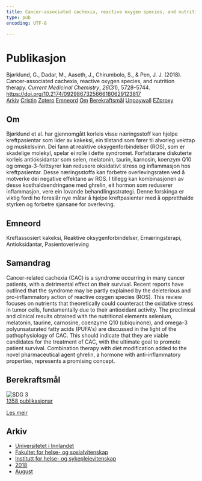 ```yaml
---
title: Cancer-associated cachexia, reactive oxygen species, and nutrition therapy
type: pub
encoding: UTF-8

---
```

<h1>Publikasjon</h1>
<article id="csl-bib-container-NLQNJ6CE" class="csl-bib-container">
  <div class="csl-bib-body"> <div class="csl-entry">Bjørklund, G., Dadar, M., Aaseth, J., Chirumbolo, S., &#38; Pen, J. J. (2018). Cancer-associated cachexia, reactive oxygen species, and nutrition therapy. <i>Current Medicinal Chemistry</i>, <i>26</i>(31), 5728–5744. <a href="https://doi.org/10.2174/0929867325666180629123817">https://doi.org/10.2174/0929867325666180629123817</a></div> </div>
  <div class="csl-bib-buttons">
    <a href="#taxonomy-article-NLQNJ6CE" alt="archive" class="csl-bib-button">Arkiv</a>
    <a href="https://app.cristin.no/results/show.jsf?id=1604596" alt="Cristin" class="csl-bib-button">Cristin</a>
    <a href="http://zotero.org/groups/5881554/items/NLQNJ6CE" alt="Zotero" class="csl-bib-button">Zotero</a>
    <a href="#keywords-article-NLQNJ6CE" alt="keywords" class="csl-bib-button">Emneord</a>
    <a href="#about-article-NLQNJ6CE" alt="about_pub" class="csl-bib-button">Om</a>
    <a href="#sdg-article-NLQNJ6CE" alt="sdg" class="csl-bib-button">Berekraftsmål</a>
    <a href="https://doi.org/10.2174/0929867325666180629123817" alt="Unpaywall" class="csl-bib-button">Unpaywall</a>
    <a href="https://doi.org/10.2174/0929867325666180629123817" alt="EZproxy" class="csl-bib-button">EZproxy</a>
  </div>
  <div id="csl-bib-meta-container-NLQNJ6CE"></div>
</article>
<div id="csl-bib-meta-NLQNJ6CE" class="csl-bib-meta">
  <article id="about-article-NLQNJ6CE" class="about_pub-article">
    <h1>Om</h1>
    Bjørklund et al. har gjennomgått korleis visse næringsstoff kan hjelpe kreftpasientar som lider av kakeksi, ein tilstand som fører til alvorleg vekttap og muskelsvinn. Dei fann at reaktive oksygenforbindelser (ROS), som er skadelige molekyl, spelar ei rolle i dette syndromet. Forfattarane diskuterte korleis antioksidantar som selen, melatonin, taurin, karnosin, koenzym Q10 og omega-3-feittsyrer kan redusere oksidativt stress og inflammasjon hos kreftpasientar. Desse næringsstoffa kan forbetre overlevingsraten ved å motverke dei negative effektane av ROS. I tillegg kan kombinasjonen av desse kosthaldsendringane med ghrelin, eit hormon som reduserer inflammasjon, vere ein lovande behandlingsstrategi. Denne forskinga er viktig fordi ho foreslår nye måtar å hjelpe kreftpasientar med å oppretthalde styrken og forbetre sjansane for overleving.
  </article>
  <article id="keywords-article-NLQNJ6CE" class="keywords-article">
    <h1>Emneord</h1>
    Kreftassosiert kakeksi, Reaktive oksygenforbindelser, Ernæringsterapi, Antioksidantar, Pasientoverleving
  </article>
  <article id="abstract-article-NLQNJ6CE" class="abstract-article">
    <h1>Samandrag</h1>
    Cancer-related cachexia (CAC) is a syndrome occurring in many cancer patients, with a detrimental effect on their survival. Recent reports have outlined that the syndrome may be partly explained by the deleterious and pro-inflammatory action of reactive oxygen species (ROS). This review focuses on nutrients that theoretically could counteract the oxidative stress in tumor cells, fundamentally due to their antioxidant activity. The preclinical and clinical results obtained with the nutritional elements selenium, melatonin, taurine, carnosine, coenzyme Q10 (ubiquinone), and omega-3 polyunsaturated fatty acids (PUFA's) are discussed in the light of the pathophysiology of CAC. This should indicate that they are viable candidates for the treatment of CAC, with the ultimate goal to promote patient survival. Combination therapy with diet modification added to the novel pharmaceutical agent ghrelin, a hormone with anti-inflammatory properties, represents a promising concept.
  </article>
  <article id="sdg-article-NLQNJ6CE" class="sdg-article">
    <h1>Berekraftsmål</h1>
    <div class="sdg-container"><div id="sdg3" class="sdg">
        <img src="{{< params subfolder >}}images/sdg/sdg03_nn.png" class="image" alt="SDG 3">
        <div class="sdg-overlay">
          <a href="/nn/archive/?key=?sdg=3#archive" class="sdg-publication-count"><span>1358</span> publikasjonar</a>
          <p><a href="https://fn.no/om-fn/fns-baerekraftsmaal/god-helse-og-livskvalitet?lang=nno-NO" class="sdg-read-more">Les meir</a></p>
        </div>
      </div></div>
  </article>
  <article id="taxonomy-article-NLQNJ6CE" class="taxonomy-article">
    <h1>Arkiv</h1>
    <ul>
      <li>
        <a href="/nn/archive/?key=3DCRN523">Universitetet i Innlandet</a>
      </li>
      <li>
        <a href="/nn/archive/?key=IDKFS3MX">Fakultet for helse- og sosialvitenskap</a>
      </li>
      <li>
        <a href="/nn/archive/?key=GTV4ECMZ">Institutt for helse- og sykepleievitenskap</a>
      </li>
      <li>
        <a href="/nn/archive/?key=676HMQBA">2018</a>
      </li>
      <li>
        <a href="/nn/archive/?key=ITZRHEI2">August</a>
      </li>
    </ul>
  </article>
</div>

